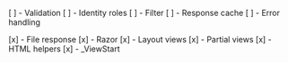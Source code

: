 ﻿[ ] - Validation
[ ] - Identity roles
[ ] - Filter
[ ] - Response cache
[ ] - Error handling

[x] - File response
[x] - Razor
[x] - Layout views
[x] - Partial views
[x] - HTML helpers
[x] - _ViewStart
